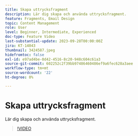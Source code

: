 ```yaml
---
title: Skapa uttrycksfragment
description: Lär dig skapa och använda uttrycksfragment.
feature: Fragments, Email Design
topic: Content Management
role: User
level: Beginner, Intermediate, Experienced
doc-type: Feature Video
last-substantial-update: 2023-09-28T00:00:00Z
jira: KT-14043
thumbnail: 3424587.jpeg
hidefromtoc: false
exl-id: e97ad4be-0d42-4516-8c20-948c604c61a3
source-git-commit: 602252c2f39bb97486460486ef9a6fec628a3aee
workflow-type: tm+mt
source-wordcount: '22'
ht-degree: 0%

---
```


# Skapa uttrycksfragment

Lär dig skapa och använda uttrycksfragment.

>[!VIDEO](https://video.tv.adobe.com/v/3424587/?learn=on)
